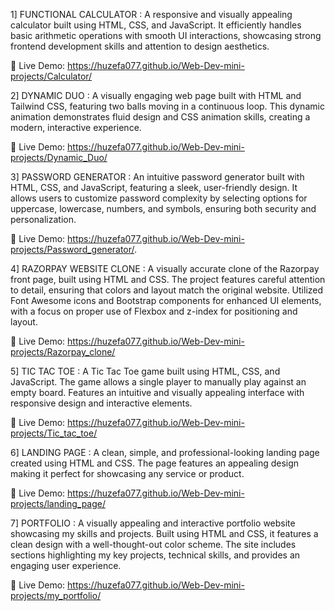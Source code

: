 1] FUNCTIONAL CALCULATOR : 
A responsive and visually appealing calculator built using HTML, CSS, and JavaScript. It efficiently handles basic arithmetic operations with smooth UI interactions, showcasing strong frontend development skills and attention to design aesthetics.

🔗 Live Demo: https://huzefa077.github.io/Web-Dev-mini-projects/Calculator/


2] DYNAMIC DUO : 
A visually engaging web page built with HTML and Tailwind CSS, featuring two balls moving in a continuous loop. This dynamic animation demonstrates fluid design and CSS animation skills, creating a modern, interactive experience.

🔗 Live Demo: https://huzefa077.github.io/Web-Dev-mini-projects/Dynamic_Duo/


3] PASSWORD GENERATOR : 
An intuitive password generator built with HTML, CSS, and JavaScript, featuring a sleek, user-friendly design. It allows users to customize password complexity by selecting options for uppercase, lowercase, numbers, and symbols, ensuring both security and personalization.

🔗 Live Demo: https://huzefa077.github.io/Web-Dev-mini-projects/Password_generator/.


4] RAZORPAY WEBSITE CLONE : 
A visually accurate clone of the Razorpay front page, built using HTML and CSS. The project features careful attention to detail, ensuring that colors and layout match the original website. Utilized Font Awesome icons and Bootstrap components for enhanced UI elements, with a focus on proper use of Flexbox and z-index for positioning and layout.

🔗 Live Demo: https://huzefa077.github.io/Web-Dev-mini-projects/Razorpay_clone/

5] TIC TAC TOE : 
A Tic Tac Toe game built using HTML, CSS, and JavaScript. The game allows a single player to manually play against an empty board. Features an intuitive and visually appealing interface with responsive design and interactive elements.

🔗 Live Demo: https://huzefa077.github.io/Web-Dev-mini-projects/Tic_tac_toe/


6] LANDING PAGE : 
A clean, simple, and professional-looking landing page created using HTML and CSS. The page features an appealing design making it perfect for showcasing any service or product.

🔗 Live Demo: https://huzefa077.github.io/Web-Dev-mini-projects/landing_page/

7] PORTFOLIO : 
A visually appealing and interactive portfolio website showcasing my skills and projects. Built using HTML and CSS, it features a clean design with a well-thought-out color scheme. The site includes sections highlighting my key projects, technical skills, and provides an engaging user experience.

🔗 Live Demo: https://huzefa077.github.io/Web-Dev-mini-projects/my_portfolio/

